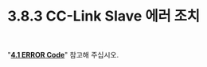 ﻿# 3.8.3 CC-Link Slave 에러 조치

<br>

"[**4.1 ERROR Code**](../../4-monitoring-industrial-communication/4-1-error-code.md)" 참고해 주십시오.
